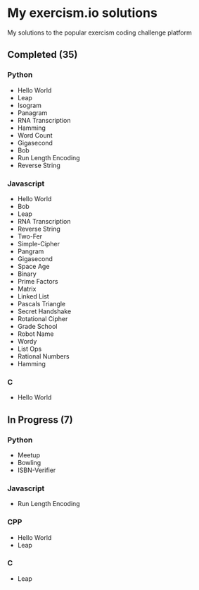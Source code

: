 # My exercism.io solutions
My solutions to the popular exercism coding challenge platform

## Completed (35)
### Python
* Hello World
* Leap
* Isogram
* Panagram
* RNA Transcription
* Hamming
* Word Count
* Gigasecond
* Bob
* Run Length Encoding
* Reverse String

### Javascript
* Hello World
* Bob
* Leap
* RNA Transcription
* Reverse String
* Two-Fer
* Simple-Cipher
* Pangram
* Gigasecond
* Space Age
* Binary
* Prime Factors
* Matrix
* Linked List
* Pascals Triangle
* Secret Handshake
* Rotational Cipher
* Grade School
* Robot Name
* Wordy
* List Ops
* Rational Numbers
* Hamming

### C
* Hello World

## In Progress (7)
### Python
* Meetup
* Bowling
* ISBN-Verifier

### Javascript
* Run Length Encoding

### CPP
* Hello World
* Leap

### C
* Leap
